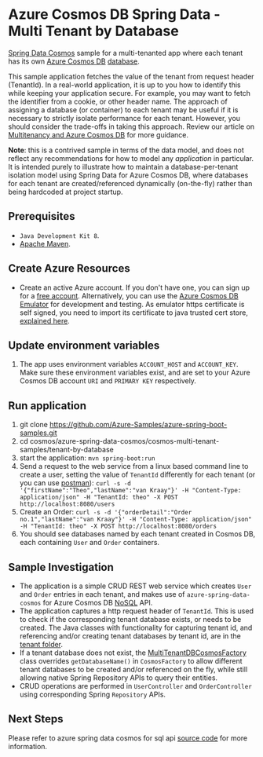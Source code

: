 # Azure Cosmos DB Spring Data - Multi Tenant by Database

[Spring Data Cosmos](https://aka.ms/SpringDataCosmos) sample for a multi-tenanted app where each tenant has its own [Azure Cosmos DB](https://learn.microsoft.com/azure/cosmos-db/introduction) [database](https://learn.microsoft.com/azure/cosmos-db/resource-model#azure-cosmos-db-databases). 

This sample application fetches the value of the tenant from request header (TenantId). In a real-world application, it is up to you how to identify this while keeping your application secure. For example, you may want to fetch the identifier from a cookie, or other header name. The approach of assigning a database (or container) to each tenant may be useful if it is necessary to strictly isolate performance for each tenant. However, you should consider the trade-offs in taking this approach. Review our article on [Multitenancy and Azure Cosmos DB](https://learn.microsoft.com/azure/architecture/guide/multitenant/service/cosmos-db) for more guidance.

**Note**: this is a contrived sample in terms of the data model, and does not reflect any recommendations for how to model any *application* in particular. It is intended purely to illustrate how to maintain a database-per-tenant isolation model using Spring Data for Azure Cosmos DB, where databases for each tenant are created/referenced dynamically (on-the-fly) rather than being hardcoded at project startup.

## Prerequisites
- `Java Development Kit 8`.
- [Apache Maven](https://maven.apache.org/install.html).

## Create Azure Resources
- Create an active Azure account. If you don't have one, you can sign up for a [free account](https://azure.microsoft.com/free/). Alternatively, you can use the [Azure Cosmos DB Emulator](https://docs.microsoft.com/en-us/azure/cosmos-db/local-emulator) for development and testing. As emulator https certificate is self signed, you need to import its certificate to java trusted cert store, [explained here](https://docs.microsoft.com/en-us/azure/cosmos-db/local-emulator-export-ssl-certificates).

## Update environment variables
1. The app uses environment variables `ACCOUNT_HOST` and `ACCOUNT_KEY`. Make sure these environment variables exist, and are set to your Azure Cosmos DB account `URI` and `PRIMARY KEY` respectively.

## Run application
1. git clone https://github.com/Azure-Samples/azure-spring-boot-samples.git
1. cd cosmos/azure-spring-data-cosmos/cosmos-multi-tenant-samples/tenant-by-database
1. start the application: `mvn spring-boot:run`
1. Send a request to the web service from a linux based command line to create a user, setting the value of `TenantId` differently for each tenant (or you can use [postman](https://www.postman.com/downloads/)): `curl -s -d '{"firstName":"Theo","lastName":"van Kraay"}' -H "Content-Type: application/json" -H "TenantId: theo" -X POST http://localhost:8080/users`
1. Create an Order: `curl -s -d '{"orderDetail":"Order no.1","lastName":"van Kraay"}' -H "Content-Type: application/json" -H "TenantId: theo" -X POST http://localhost:8080/orders`
1. You should see databases named by each tenant created in Cosmos DB, each containing `User` and `Order` containers.

## Sample Investigation
- The application is a simple CRUD REST web service which creates `User` and `Order` entries in each tenant, and makes use of  `azure-spring-data-cosmos` for Azure Cosmos DB [NoSQL](https://learn.microsoft.com/azure/cosmos-db/nosql/) API.
- The application captures a http request header of `TenantId`. This is used to check if the corresponding tenant database exists, or needs to be created. The Java classes with functionality for capturing tenant id, and referencing and/or creating tenant databases by tenant id, are in the [tenant folder](./src/main/java/com/azure/spring/data/cosmos/example/tenant).
- If a tenant database does not exist, the [MultiTenantDBCosmosFactory](./src/main/java/com/azure/spring/data/cosmos/example/tenant/MultiTenantDBCosmosFactory.java) class overrides `getDatabaseName()` in `CosmosFactory` to allow different tenant databases to be created and/or referenced on the fly, while still allowing native Spring Repository APIs to query their entities.
- CRUD operations are performed in `UserController` and `OrderController` using corresponding Spring `Repository` APIs.

## Next Steps
Please refer to azure spring data cosmos for sql api [source code](https://aka.ms/SpringDataCosmos) for more information.
